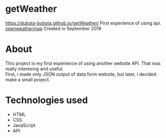 # getWeather
https://dubsta-bubsta.github.io/getWeather/
First experience of using api.  [openweathermap](https://openweathermap.org/api)
Created in September 2019
# About
This project is my first experience of using another website API. That was really interesing and useful.  
First, i made only JSON output of data form website, but later, i decided make a small project.
# Technologies used
- HTML
- CSS
- JavaScript
- API
